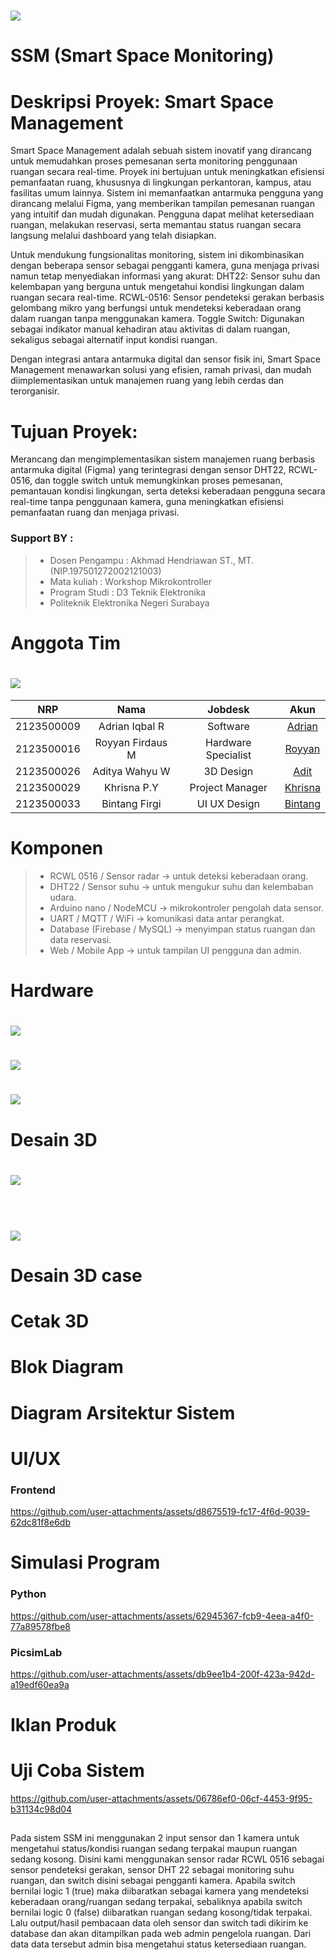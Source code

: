 # <img src="Desain UI-UX/Landing page .png">
# SSM (Smart Space Monitoring)
# Deskripsi Proyek: Smart Space Management
Smart Space Management adalah sebuah sistem inovatif yang dirancang untuk memudahkan proses pemesanan serta monitoring penggunaan ruangan secara real-time. Proyek ini bertujuan untuk meningkatkan efisiensi pemanfaatan ruang, khususnya di lingkungan perkantoran, kampus, atau fasilitas umum lainnya.
Sistem ini memanfaatkan antarmuka pengguna yang dirancang melalui Figma, yang memberikan tampilan pemesanan ruangan yang intuitif dan mudah digunakan. Pengguna dapat melihat ketersediaan ruangan, melakukan reservasi, serta memantau status ruangan secara langsung melalui dashboard yang telah disiapkan.

Untuk mendukung fungsionalitas monitoring, sistem ini dikombinasikan dengan beberapa sensor sebagai pengganti kamera, guna menjaga privasi namun tetap menyediakan informasi yang akurat:
DHT22: Sensor suhu dan kelembapan yang berguna untuk mengetahui kondisi lingkungan dalam ruangan secara real-time.
RCWL-0516: Sensor pendeteksi gerakan berbasis gelombang mikro yang berfungsi untuk mendeteksi keberadaan orang dalam ruangan tanpa menggunakan kamera.
Toggle Switch: Digunakan sebagai indikator manual kehadiran atau aktivitas di dalam ruangan, sekaligus sebagai alternatif input kondisi ruangan.

Dengan integrasi antara antarmuka digital dan sensor fisik ini, Smart Space Management menawarkan solusi yang efisien, ramah privasi, dan mudah diimplementasikan untuk manajemen ruang yang lebih cerdas dan terorganisir.


# Tujuan Proyek:
Merancang dan mengimplementasikan sistem manajemen ruang berbasis antarmuka digital (Figma) yang terintegrasi dengan sensor DHT22, RCWL-0516, dan toggle switch untuk memungkinkan proses pemesanan, pemantauan kondisi lingkungan, serta deteksi keberadaan pengguna secara real-time tanpa penggunaan kamera, guna meningkatkan efisiensi pemanfaatan ruang dan menjaga privasi.
### Support BY :
>- Dosen Pengampu : Akhmad Hendriawan ST., MT. (NIP.197501272002121003)<br>
>- Mata kuliah : Workshop Mikrokontroller<br>
>- Program Studi : D3 Teknik Elektronika<br>
>- Politeknik Elektronika Negeri Surabaya<br>
# Anggota Tim
# <img src="Assets/Foto TIM/Foto Anggota Tim.jpg">
|      NRP      |        Nama       |        Jobdesk        |                    Akun                  |
| :-----------: |:----------------: | :-------------------: | :---------------------------------------:|
| 2123500009    | Adrian Iqbal R    | Software              | [Adrian](https://github.com/AdrianIqbalR)
| 2123500016    | Royyan Firdaus M  | Hardware Specialist   | [Royyan](https://github.com/nataratungga)
| 2123500026    | Aditya Wahyu W    | 3D Design          | [Adit](https://github.com/AdityaWahyuW)
| 2123500029    | Khrisna P.Y       | Project Manager       | [Khrisna](https://github.com/Khrisnapy)
| 2123500033    | Bintang Firgi     | UI UX Design           | [Bintang](https://github.com/FI7EEE)
# Komponen 
>- RCWL 0516 / Sensor radar → untuk deteksi keberadaan orang.
>- DHT22 / Sensor suhu  → untuk mengukur suhu dan kelembaban udara.
>- Arduino nano / NodeMCU → mikrokontroler pengolah data sensor.
>- UART / MQTT / WiFi → komunikasi data antar perangkat.
>- Database (Firebase / MySQL) → menyimpan status ruangan dan data reservasi.
>- Web / Mobile App → untuk tampilan UI pengguna dan admin.
# Hardware
# <img src="Hardware/Skematik SSM.jpg">
# <img src="Hardware/Layout SSM.jpg">
# <img src="Hardware/3D hardware SSM.jpg">
# Desain 3D
# <img src="https://github.com/FI7EEE/SSM/blob/main/Desain%203D%20%5BSMM%5D/3D%20Komponen2.png"><center><br>
# <img src="https://github.com/FI7EEE/SSM/blob/main/Desain%203D%20%5BSMM%5D/Bawah.jpg"><center>
# Desain 3D case
# Cetak 3D
# Blok Diagram
# Diagram Arsitektur Sistem
# UI/UX
### Frontend
https://github.com/user-attachments/assets/d8675519-fc17-4f6d-9039-62dc81f8e6db
# Simulasi Program
### Python
https://github.com/user-attachments/assets/62945367-fcb9-4eea-a4f0-77a89578fbe8
### PicsimLab 
https://github.com/user-attachments/assets/db9ee1b4-200f-423a-942d-a19edf60ea9a
# Iklan Produk
# Uji Coba Sistem
https://github.com/user-attachments/assets/06786ef0-06cf-4453-9f95-b31134c98d04
##
Pada sistem SSM ini menggunakan 2 input sensor dan 1 kamera untuk mengetahui status/kondisi ruangan sedang terpakai maupun ruangan sedang kosong. Disini kami menggunakan sensor radar RCWL 0516 sebagai sensor pendeteksi gerakan, sensor DHT 22 sebagai monitoring suhu ruangan, dan switch disini sebagai pengganti kamera. Apabila switch bernilai logic 1 (true) maka diibaratkan sebagai kamera yang mendeteksi keberadaan orang/ruangan sedang terpakai, sebaliknya apabila switch bernilai logic 0 (false) diibaratkan ruangan sedang kosong/tidak terpakai. Lalu output/hasil pembacaan data oleh sensor dan switch tadi dikirim ke database dan akan ditampilkan pada web admin pengelola ruangan. Dari data data tersebut admin bisa mengetahui status ketersediaan ruangan.
